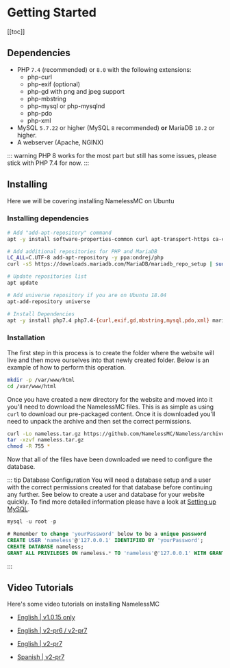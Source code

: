 # Getting Started

[[toc]]
## Dependencies
* PHP `7.4` (recommended) or `8.0` with the following extensions:
    - php-curl
    - php-exif (optional)
    - php-gd with png and jpeg support
    - php-mbstring
    - php-mysql or php-mysqlnd
    - php-pdo
    - php-xml
* MySQL `5.7.22` or higher (MySQL `8` recommended) **or** MariaDB `10.2` or higher.
* A webserver (Apache, NGINX)

::: warning
PHP 8 works for the most part but still has some issues, please stick with PHP 7.4 for now.
:::

## Installing
Here we will be covering installing NamelessMC on Ubuntu
### Installing dependencies
```bash
# Add "add-apt-repository" command
apt -y install software-properties-common curl apt-transport-https ca-certificates gnupg

# Add additional repositories for PHP and MariaDB
LC_ALL=C.UTF-8 add-apt-repository -y ppa:ondrej/php
curl -sS https://downloads.mariadb.com/MariaDB/mariadb_repo_setup | sudo bash

# Update repositories list
apt update

# Add universe repository if you are on Ubuntu 18.04
apt-add-repository universe

# Install Dependencies
apt -y install php7.4 php7.4-{curl,exif,gd,mbstring,mysql,pdo,xml} mariadb-server nginx tar git
```

### Installation
The first step in this process is to create the folder where the website will live and then move ourselves into that newly created folder. Below is an example of how to perform this operation.

```bash
mkdir -p /var/www/html
cd /var/www/html
```

Once you have created a new directory for the website and moved into it you'll need to download the NamelessMC files. This
is as simple as using `curl` to download our pre-packaged content. Once it is downloaded you'll need to unpack the archive
and then set the correct permissions.

```bash
curl -Lo nameless.tar.gz https://github.com/NamelessMC/Nameless/archive/refs/tags/v2.0.0-pr13.tar.gz
tar -xzvf nameless.tar.gz
chmod -R 755 *
```

Now that all of the files have been downloaded we need to configure the database.

::: tip Database Configuration
You will need a database setup and a user with the correct permissions created for that database before
continuing any further. See below to create a user and database for your website quickly. To find more detailed information
please have a look at [Setting up MySQL](/tutorials/mysql_setup.html).

```sql
mysql -u root -p

# Remember to change 'yourPassword' below to be a unique password
CREATE USER 'nameless'@'127.0.0.1' IDENTIFIED BY 'yourPassword';
CREATE DATABASE nameless;
GRANT ALL PRIVILEGES ON nameless.* TO 'nameless'@'127.0.0.1' WITH GRANT OPTION;
```

:::



## Video Tutorials
Here's some video tutorials on installing NamelessMC

* [English | v1.0.15 only](https://www.youtube.com/watch?v=aTcZ8MbBixs)

* [English | v2-pr6 / v2-pr7](https://www.youtube.com/watch?v=vWQM48a1qQ4)

* [English | v2-pr7](https://www.youtube.com/watch?v=Lu2Bt9AKujo)

* [Spanish | v2-pr7](https://www.youtube.com/watch?v=UlJTeYFHzA8)